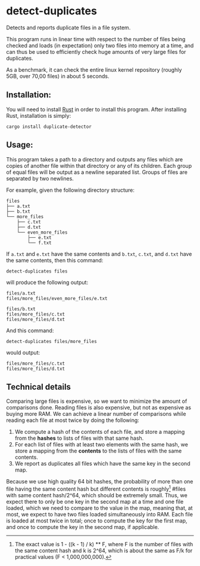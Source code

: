 # detect-duplicates
Detects and reports duplicate files in a file system.

This program runs in linear time with respect to the number of files being checked and loads (in expectation) only two files into memory at a time, and can thus be used to efficiently check huge amounts of very large files for duplicates.

As a benchmark, it can check the entire linux kernel repository (roughly 5GB, over 70,00 files) in about 5 seconds.

## Installation:
You will need to install [Rust](https://www.rust-lang.org/learn/get-started) in order to install this program. 
After installing Rust, installation is simply:
```
cargo install duplicate-detector
```

## Usage:
This program takes a path to a directory and outputs any files which are copies of another file within that directory or any of its children. Each group of equal files will be output as a newline separated list. Groups of files are separated by two newlines.

For example, given the following directory structure:
```
files
├── a.txt
├── b.txt
└── more_files
    ├── c.txt
    ├── d.txt
    └── even_more_files
        ├── e.txt
        └── f.txt
```
If `a.txt` and `e.txt` have the same contents and `b.txt`, `c.txt`, and `d.txt` have the same contents, then this command:
```
detect-duplicates files
```
will produce the following output:
```
files/a.txt
files/more_files/even_more_files/e.txt

files/b.txt
files/more_files/c.txt
files/more_files/d.txt
```

And this command:
```
detect-duplicates files/more_files
```
would output:
```
files/more_files/c.txt
files/more_files/d.txt
```

## Technical details
Comparing large files is expensive, so we want to minimize the amount of comparisons done. Reading files is also expensive, but not as expensive as buying more RAM. We can achieve a linear number of comparisons while reading each file at most twice by doing the following:
1. We compute a hash of the contents of each file, and store a mapping from the **hashes** to lists of files with that same hash.
2. For each list of files with at least two elements with the same hash, we store a mapping from the **contents** to the lists of files with the same contents.
3. We report as duplicates all files which have the same key in the second map.

Because we use high quality 64 bit hashes, the probability of more than one file having the same content hash but different contents is roughly[^1] #files with same content hash/2^64, which should be extremely small. Thus, we expect there to only be one key in the second map at a time and one file loaded, which we need to compare to the value in the map, meaning that, at most, we expect to have two files loaded simultaneously into RAM. Each file is loaded at most twice in total; once to compute the key for the first map, and once to compute the key in the second map, if applicable. 

[^1]: The exact value is 1 - ((k - 1) / k) ** F, where F is the number of files with the same content hash and k is 2^64, which is about the same as F/k for practical values (F < 1,000,000,000).